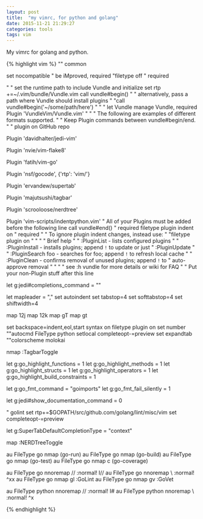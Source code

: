 ```yaml
---  
layout: post 
title:  "my vimrc, for python and golang"  
date: 2015-11-21 21:29:27   
categories: tools 
tags: vim
---  
```


My vimrc for golang and python.

{% highlight vim %}
"" common

set nocompatible               " be iMproved, required
"filetype off                   " required

" " set the runtime path to include Vundle and initialize
set rtp +=~/.vim/bundle/Vundle.vim
call vundle#begin()
" " alternatively, pass a path where Vundle should install plugins
" "call vundle#begin('~/some/path/here')
"
" " let Vundle manage Vundle, required
Plugin 'VundleVim/Vundle.vim'
"
" " The following are examples of different formats supported.
" " Keep Plugin commands between vundle#begin/end.
" " plugin on GitHub repo

Plugin 'davidhalter/jedi-vim'

Plugin 'nvie/vim-flake8'

Plugin 'fatih/vim-go'

Plugin 'nsf/gocode', {'rtp': 'vim/'}

Plugin 'ervandew/supertab'

Plugin 'majutsushi/tagbar'

Plugin 'scrooloose/nerdtree'

Plugin 'vim-scripts/indentpython.vim'
" All of your Plugins must be added before the following line
call vundle#end()             " required
filetype plugin indent on   " required
" " To ignore plugin indent changes, instead use:
" "filetype plugin on
" "
" " Brief help
" " :PluginList       - lists configured plugins
" " :PluginInstall    - installs plugins; append `!` to update or just
" :PluginUpdate
" " :PluginSearch foo - searches for foo; append `!` to refresh local cache
" " :PluginClean      - confirms removal of unused plugins; append `!` to
" auto-approve removal
" "
" " see :h vundle for more details or wiki for FAQ
" " Put your non-Plugin stuff after this line

let g:jedi#completions_command = "<C-N>"

let mapleader = ","
set autoindent
set tabstop=4
set softtabstop=4
set shiftwidth=4

map <S-j> 12j
map <S-k> 12k
map <C-j> gT
map <C-k> gt

set backspace=indent,eol,start
syntax on
filetype plugin on
set number
""autocmd FileType python setlocal completeopt-=preview
set expandtab
""colorscheme molokai

nmap <F8> :TagbarToggle<CR>

let g:go_highlight_functions = 1
let g:go_highlight_methods = 1
let g:go_highlight_structs = 1
let g:go_highlight_operators = 1
let g:go_highlight_build_constraints = 1

let g:go_fmt_command = "goimports"
let g:go_fmt_fail_silently = 1

let g:jedi#show_documentation_command = 0

" golint
set rtp+=$GOPATH/src/github.com/golang/lint/misc/vim
set completeopt-=preview

let g:SuperTabDefaultCompletionType = "context"

map <C-e> :NERDTreeToggle<CR>

au FileType go nmap <F5> <Plug> (go-run)
au FileType go nmap <F6> <Plug>(go-build)
au FileType go nmap <F7> <Plug>(go-test)
au FileType go nmap <leader>c <Plug> (go-coverage)

au FileType go nnoremap // :normal! I// <CR>
au FileType go nnoremap \\ :normal! ^xx <CR>
au FileType go nmap gl :GoLint<CR>
au FileType go nmap gv :GoVet<CR>

au FileType python nnoremap // :normal! I# <CR>
au FileType python nnoremap \\ :normal! ^x <CR>

{% endhighlight %}

